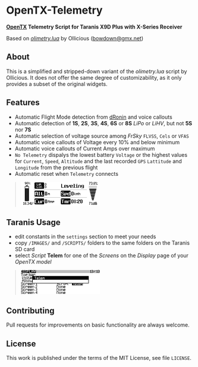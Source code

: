 # OpenTX-Telemetry
**[OpenTX](http://www.Open-TX.org) Telemetry Script for Taranis X9D Plus
with X-Series Receiver**

Based on [_olimetry.lua_](http://YouTu.be/dMNDhq2QJv4) by Ollicious (bowdown@gmx.net)

## About
This is a simplified and stripped-down variant of the _olimetry.lua_ script
by Ollicious. It does not offer the same degree of customizability, as it
only provides a subset of the original widgets.

## Features
* Automatic Flight Mode detection from [dRonin](http://dRonin.org) and voice callouts
* Automatic detection of **1S**, **2S**, **3S**, **4S**, **6S** or **8S**
  _LiPo_ or _LiHV_, but not **5S** nor **7S**
* Automatic selection of voltage source among _FrSky_ `FLVSS`, `Cels` or `VFAS`
* Automatic voice callouts of Voltage every 10% and below minimum
* Automatic voice callouts of Current Amps over maximum
* `No Telemetry` dispalys the lowest battery `Voltage` or the highest values
  for `Current`, `Speed`, `Altitude` and the last recorded `GPS`
  `Lattitude` and `Longitude` from the previous flight
* Automatic reset when `Telemetry` connects

> ![ScreenShot](screenshot.gif)

## Taranis Usage
* edit constants in the `settings` section to meet your needs
* copy `/IMAGES/` and `/SCRIPTS/` folders to the same folders on the Taranis
  SD card
* select _Script_ **Telem** for one of the _Screens_ on the _Display_ page of your
  _OpenTX model_

> ![ScreenScript](screenscript.gif)

## Contributing
Pull requests for improvements on basic functionality are always welcome.

## License
This work is published under the terms of the MIT License, see file `LICENSE`.
